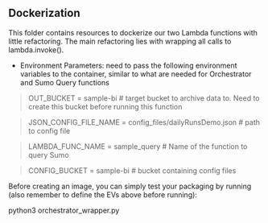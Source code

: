 Dockerization
----------------------------------------------------------------- 
This folder contains resources to dockerize our two Lambda functions with little refactoring. The main refactoring lies with wrapping all calls to lambda.invoke(). 
 
+ Environment Parameters: need to pass the following environment variables to the container, similar to what are needed for Orchestrator and Sumo Query functions 
>    OUT_BUCKET  = sample-bi # target bucket to archive data to. Need to create this bucket before running this function

>    JSON_CONFIG_FILE_NAME = config_files/dailyRunsDemo.json # path to config file

>    LAMBDA_FUNC_NAME = sample_query # Name of the function to query Sumo

>    CONFIG_BUCKET = sample-bi # bucket containing config files  

Before creating an image, you can simply test your packaging by running (also remember to define the EVs above before running):

python3 orchestrator_wrapper.py
